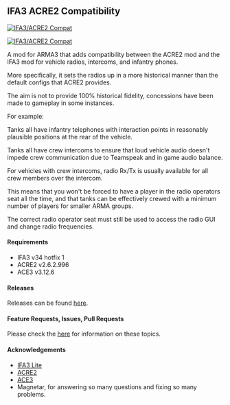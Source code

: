 ## IFA3 ACRE2 Compatibility
<p align="left">
    <a href="https://github.com/Drofseh/IFA3_ACRE2_COMPAT/releases/latest">
        <img src="https://i.imgur.com/QE3JBd0.png" alt="IFA3/ACRE2 Compat">
    </a>
</p>
<p align="left">
    <a href="https://github.com/Drofseh/IFA3_ACRE2_COMPAT/releases/latest">
        <img src="https://img.shields.io/badge/Version-1.1.0-blue.svg" alt="IFA3/ACRE2 Compat">
    </a>
</p>
A mod for ARMA3 that adds compatibility between the ACRE2 mod and the IFA3 mod for vehicle radios, intercoms, and infantry phones.

More specifically, it sets the radios up in a more historical manner than the default configs that ACRE2 provides.

The aim is not to provide 100% historical fidelity, concessions have been made to gameplay in some instances.

For example:

Tanks all have infantry telephones with interaction points in reasonably plausible positions at the rear of the vehicle.

Tanks all have crew intercoms to ensure that loud vehicle audio doesn't impede crew communication due to Teamspeak and in game audio balance.

For vehicles with crew intercoms, radio Rx/Tx is usually available for all crew members over the intercom.

This means that you won't be forced to have a player in the radio operators seat all the time, and that tanks can be effectively crewed with a minimum number of players for smaller ARMA groups.

The correct radio operator seat must still be used to access the radio GUI and change radio frequencies.

#### Requirements
* IFA3 v34 hotfix 1
* ACRE2 v2.6.2.996
* ACE3 v3.12.6

#### Releases
Releases can be found [here](https://github.com/Drofseh/IFA3_ACRE2_COMPAT/releases).

#### Feature Requests, Issues, Pull Requests
Please check the [here](https://github.com/Drofseh/IFA3_ACRE2_COMPAT/blob/master/.github/CONTRIBUTING.md) for information on these topics.

#### Acknowledgements
* [IFA3 Lite](https://forums.bistudio.com/forums/topic/190809-iron-front-in-arm3-lite-preview-versions/)
* [ACRE2](https://github.com/IDI-Systems/acre2)
* [ACE3](https://github.com/acemod/ACE3)
* Magnetar, for answering so many questions and fixing so many problems.
